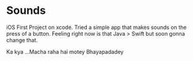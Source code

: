 # Sounds
iOS
First Project on xcode.
Tried a simple app that makes sounds on the press of a button.
Feeling right now is that Java > Swift but soon gonna change that.


Ka kya ...Macha raha hai motey 
Bhayapadadey 

